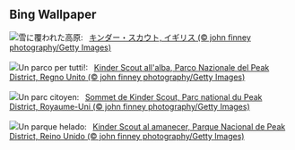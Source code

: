 ## Bing Wallpaper
![](https://www.bing.com/th?id=OHR.PeakDistrictNP_JA-JP8773323840_UHD.jpg&w=1000)雪に覆われた高原:&nbsp;&ensp;[キンダー・スカウト, イギリス (© john finney photography/Getty Images)](https://www.bing.com/th?id=OHR.PeakDistrictNP_JA-JP8773323840_UHD.jpg)
<br><br/>
![](https://www.bing.com/th?id=OHR.PeakDistrictNP_IT-IT5172127370_UHD.jpg&w=1000)Un parco per tutti!:&nbsp;&ensp;[Kinder Scout all'alba, Parco Nazionale del Peak District, Regno Unito (© john finney photography/Getty Images)](https://www.bing.com/th?id=OHR.PeakDistrictNP_IT-IT5172127370_UHD.jpg)
<br><br/>
![](https://www.bing.com/th?id=OHR.PeakDistrictNP_FR-FR7006243116_UHD.jpg&w=1000)Un parc citoyen:&nbsp;&ensp;[Sommet de Kinder Scout, Parc national du Peak District, Royaume-Uni (© john finney photography/Getty Images)](https://www.bing.com/th?id=OHR.PeakDistrictNP_FR-FR7006243116_UHD.jpg)
<br><br/>
![](https://www.bing.com/th?id=OHR.PeakDistrictNP_ES-ES1714203483_UHD.jpg&w=1000)Un parque helado:&nbsp;&ensp;[Kinder Scout al amanecer, Parque Nacional de Peak District, Reino Unido (© john finney photography/Getty Images)](https://www.bing.com/th?id=OHR.PeakDistrictNP_ES-ES1714203483_UHD.jpg)
<br><br/>
